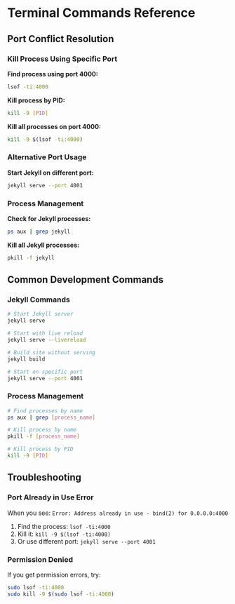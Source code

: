 # Terminal Commands Reference

## Port Conflict Resolution

### Kill Process Using Specific Port

**Find process using port 4000:**
```bash
lsof -ti:4000
```

**Kill process by PID:**
```bash
kill -9 [PID]
```

**Kill all processes on port 4000:**
```bash
kill -9 $(lsof -ti:4000)
```

### Alternative Port Usage

**Start Jekyll on different port:**
```bash
jekyll serve --port 4001
```

### Process Management

**Check for Jekyll processes:**
```bash
ps aux | grep jekyll
```

**Kill all Jekyll processes:**
```bash
pkill -f jekyll
```

## Common Development Commands

### Jekyll Commands
```bash
# Start Jekyll server
jekyll serve

# Start with live reload
jekyll serve --livereload

# Build site without serving
jekyll build

# Start on specific port
jekyll serve --port 4001
```

### Process Management
```bash
# Find processes by name
ps aux | grep [process_name]

# Kill process by name
pkill -f [process_name]

# Kill process by PID
kill -9 [PID]
```

## Troubleshooting

### Port Already in Use Error
When you see: `Error: Address already in use - bind(2) for 0.0.0.0:4000`

1. Find the process: `lsof -ti:4000`
2. Kill it: `kill -9 $(lsof -ti:4000)`
3. Or use different port: `jekyll serve --port 4001`

### Permission Denied
If you get permission errors, try:
```bash
sudo lsof -ti:4000
sudo kill -9 $(sudo lsof -ti:4000)
```
